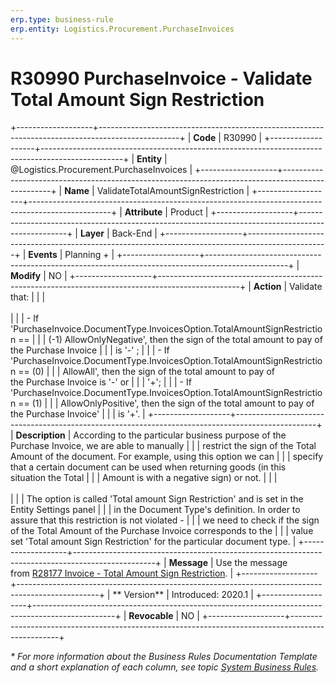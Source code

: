 ```yaml
---
erp.type: business-rule
erp.entity: Logistics.Procurement.PurchaseInvoices
---
```


# R30990 PurchaseInvoice - Validate Total Amount Sign Restriction
+-------------------+--------------------------------------------------------------------------------------------------+
| **Code**          | R30990                                                                                           |
+-------------------+--------------------------------------------------------------------------------------------------+
| **Entity**        | @Logistics.Procurement.PurchaseInvoices                                                          |
+-------------------+--------------------------------------------------------------------------------------------------+
| **Name**          | ValidateTotalAmountSignRestriction                                                               |
+-------------------+--------------------------------------------------------------------------------------------------+
| **Attribute**     | Product                                                                                          |
+-------------------+--------------------------------------------------------------------------------------------------+
| **Layer**         | Back-End                                                                                         |
+-------------------+--------------------------------------------------------------------------------------------------+
| **Events**        | Planning +                                                                                       |
+-------------------+--------------------------------------------------------------------------------------------------+
| **Modify**        | NO                                                                                               |
+-------------------+--------------------------------------------------------------------------------------------------+
| **Action**        | Validate that:                                                                                   |
|                   | <br/><br/>                                                                                       |
|                   | -   If \'PurchaseInvoice.DocumentType.InvoicesOption.TotalAmountSignRestriction ==               |
|                   |     (-1) AllowOnlyNegative\', then the sign of the total amount to pay of the Purchase Invoice   |
|                   |     is \'-\' ;                                                                                   |
|                   | -   If \'PurchaseInvoice.DocumentType.InvoicesOption.TotalAmountSignRestriction == (0)           |
|                   |     AllowAll\', then the sign of the total amount to pay of the Purchase Invoice is \'-\' or     |
|                   |     \'+\';                                                                                       |
|                   | -   If \'PurchaseInvoice.DocumentType.InvoicesOption.TotalAmountSignRestriction == (1)           |
|                   |     AllowOnlyPositive\', then the sign of the total amount to pay of the Purchase Invoice\'      |
|                   |     is \'+\'.                                                                                    |
+-------------------+--------------------------------------------------------------------------------------------------+
| **Description**   | According to the particular business purpose of the Purchase Invoice, we are able to manually    |
|                   | restrict the sign of the Total Amount of the document. For example, using this option we can     |
|                   | specify that a certain document can be used when returning goods (in this situation the Total    |
|                   | Amount is with a negative sign) or not.                                                          |
|                   | <br/><br/>                                                                                       |
|                   | The option is called \'Total amount Sign Restriction\' and is set in the Entity Settings panel   |
|                   | in the Document Type\'s definition. In order to assure that this restriction is not violated -   |
|                   | we need to check if the sign of the Total Amount of the Purchase Invoice corresponds to the      |
|                   | value set \'Total amount Sign Restriction\' for the particular document type.                    |
+-------------------+--------------------------------------------------------------------------------------------------+
| **Message**       | Use the message from [R28177 Invoice - Total Amount Sign Restriction](R28177.md).                |
+-------------------+--------------------------------------------------------------------------------------------------+
| ** Version**      | Introduced: 2020.1                                                                               |
+-------------------+--------------------------------------------------------------------------------------------------+
| **Revocable**     | NO                                                                                               |
+-------------------+--------------------------------------------------------------------------------------------------+

*\* For more information about the Business Rules Documentation Template and a short explanation of each column, see
topic [System Business Rules](../templates/template-description-system-business-rules.md).*
